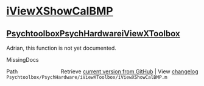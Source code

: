 # [iViewXShowCalBMP](iViewXShowCalBMP)
## [Psychtoolbox](Psychtoolbox)[PsychHardware](PsychHardware)[iViewXToolbox](iViewXToolbox)

Adrian, this function is not yet documented.


 MissingDocs



<div class="code_header" style="text-align:right;">
  <span style="float:left;">Path&nbsp;&nbsp;</span> <span class="counter">Retrieve <a href=
  "https://raw.github.com/Psychtoolbox-3/Psychtoolbox-3/beta/Psychtoolbox/PsychHardware/iViewXToolbox/iViewXShowCalBMP.m">current version from GitHub</a> | View <a href=
  "https://github.com/Psychtoolbox-3/Psychtoolbox-3/commits/beta/Psychtoolbox/PsychHardware/iViewXToolbox/iViewXShowCalBMP.m">changelog</a></span>
</div>
<div class="code">
  <code>Psychtoolbox/PsychHardware/iViewXToolbox/iViewXShowCalBMP.m</code>
</div>

